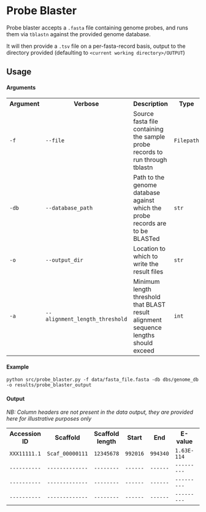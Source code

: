 <link href="formatting/style.css" rel="stylesheet"></link>

# Probe Blaster

Probe blaster accepts a `.fasta` file containing genome probes, and runs them via `tblastn` against the 
provided genome database.

It will then provide a `.tsv` file on a per-fasta-record basis, output to the directory provided 
(defaulting to `<current working directory>/OUTPUT`)

## Usage

#### Arguments

<div class="data-table-wrapper">

<table class="data-table">

<tr>
<th>Argument</th>
<th>Verbose</th>
<th>Description</th>
<th>Type</th>
<th>Required</th>
<th>Default</th>
</tr>
<tr>
<td class="data-table-cell"><code>-f</code></td>
<td class="data-table-cell"><code>--file</code></td>
<td class="data-table-cell">Source fasta file containing the sample probe records to run through tblastn</td>
<td class="data-table-cell"><code>Filepath</code></td>
<td class="data-table-cell">True</td>
<td class="data-table-cell"></td>
<tr>
<tr>
<td class="data-table-cell"><code>-db</code></td>
<td class="data-table-cell"><code>--database_path</code></td>
<td class="data-table-cell">Path to the genome database against which the probe records are to be BLASTed</td>
<td class="data-table-cell"><code>str</code></td>
<td class="data-table-cell">True</td>
<td class="data-table-cell"></td>
<tr>
<tr>
<td class="data-table-cell"><code>-o</code></td>
<td class="data-table-cell"><code>--output_dir</code></td>
<td class="data-table-cell">Location to which to write the result files</td>
<td class="data-table-cell"><code>str</code></td>
<td class="data-table-cell">False</td>
<td class="data-table-cell"><code>&lt;current_working_directory&gt;/OUTPUT</code></td>
<tr>
<tr>
<td class="data-table-cell"><code>-a</code></td>
<td class="data-table-cell"><code>--alignment_length_threshold</code></td>
<td class="data-table-cell">Minimum length threshold that BLAST result alignment sequence lengths should exceed</td>
<td class="data-table-cell"><code>int</code></td>
<td class="data-table-cell">False</td>
<td class="data-table-cell"><code>400</code></td>
<tr>

</table>
</div>


#### Example

``
python src/probe_blaster.py -f data/fasta_file.fasta -db dbs/genome_db -o results/probe_blaster_output
``

#### Output

_NB: Column headers are not present in the data output, they are provided here for illustrative purposes only_

<div class="data-table-wrapper> markdown="block">

<table class="data-table">
<tr>
<th>Accession ID</th> 
<th>Scaffold</th> 
<th>Scaffold length</th> 
<th>Start</th> 
<th>End</th> 
<th>E-value</th> 
<th>Alignment length</th> 
<th>Acc. Seq</th> 
<th>Scaffold Alignment</th> 
<th>Frame</th> 
</tr>
<tr>
<td class="data-table-cell"><code>XXX11111.1</code></td> 
<td class="data-table-cell"><code>Scaf_00000111</code></td> 
<td class="data-table-cell"><code>12345678</code></td> 
<td class="data-table-cell"><code>992016</code></td> 
<td class="data-table-cell"><code>994340</code></td> 
<td class="data-table-cell"><code>1.63E-114</code></td> 
<td class="data-table-cell"><code>797</code></td> 
<td class="data-table-cell"><code>MVLDLKDCFFSIPLAEQDRE...</code></td> 
<td class="data-table-cell"><code>LILDLKDCFFTIPLHPDD...</code></td> 
<td class="data-table-cell"><code>1</code></td>
</tr>
<tr>
<td class="data-table-cell"><code>----------</code></td> 
<td class="data-table-cell"><code>-------------</code></td> 
<td class="data-table-cell"><code>--------</code></td> 
<td class="data-table-cell"><code>------</code></td> 
<td class="data-table-cell"><code>------</code></td> 
<td class="data-table-cell"><code>---------</code></td> 
<td class="data-table-cell"><code>---</code></td> 
<td class="data-table-cell"><code>-----------------------</code></td> 
<td class="data-table-cell"><code>---------------------</code></td> 
<td class="data-table-cell"><code>-</code></td> 
</tr>
<tr>
<td class="data-table-cell"><code>----------</code></td> 
<td class="data-table-cell"><code>-------------</code></td> 
<td class="data-table-cell"><code>--------</code></td> 
<td class="data-table-cell"><code>------</code></td> 
<td class="data-table-cell"><code>------</code></td> 
<td class="data-table-cell"><code>---------</code></td> 
<td class="data-table-cell"><code>---</code></td> 
<td class="data-table-cell"><code>-----------------------</code></td> 
<td class="data-table-cell"><code>---------------------</code></td> 
<td class="data-table-cell"><code>-</code></td> 
</tr>
<tr>
<td class="data-table-cell"><code>----------</code></td> 
<td class="data-table-cell"><code>-------------</code></td> 
<td class="data-table-cell"><code>--------</code></td> 
<td class="data-table-cell"><code>------</code></td> 
<td class="data-table-cell"><code>------</code></td> 
<td class="data-table-cell"><code>---------</code></td> 
<td class="data-table-cell"><code>---</code></td> 
<td class="data-table-cell"><code>-----------------------</code></td> 
<td class="data-table-cell"><code>---------------------</code></td> 
<td class="data-table-cell"><code>-</code></td> 
</tr>
</table>

</div>